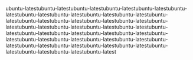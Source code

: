 ubuntu-latestubuntu-latestubuntu-latestubuntu-latestubuntu-latestubuntu-latestubuntu-latestubuntu-latestubuntu-latestubuntu-latestubuntu-latestubuntu-latestubuntu-latestubuntu-latestubuntu-latestubuntu-latestubuntu-latestubuntu-latestubuntu-latestubuntu-latestubuntu-latestubuntu-latestubuntu-latestubuntu-latestubuntu-latestubuntu-latestubuntu-latestubuntu-latestubuntu-latestubuntu-latestubuntu-latestubuntu-latestubuntu-latestubuntu-latestubuntu-latestubuntu-latestubuntu-latestubuntu-latestubuntu-latest